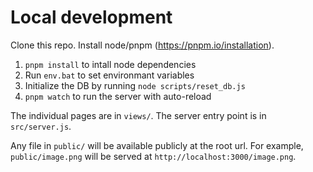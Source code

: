 # Local development

Clone this repo. Install node/pnpm (https://pnpm.io/installation).

1. `pnpm install` to intall node dependencies
1. Run `env.bat` to set environmant variables 
1. Initialize the DB by running `node scripts/reset_db.js`
1. `pnpm watch` to run the server with auto-reload

The individual pages are in `views/`. The server entry point is in `src/server.js`.

Any file in `public/` will be available publicly at the root url. For example, `public/image.png` will be served at `http://localhost:3000/image.png`. 
